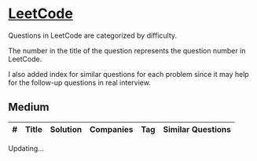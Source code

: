 # [LeetCode](/LeetCode)
Questions in LeetCode are categorized by difficulty. 

The number in the title of the question represents the question number in LeetCode.

I also added index for similar questions for each problem since it may help for the follow-up questions in real interview.


## Medium
| # | Title | Solution | Companies | Tag | Similar Questions |
|---| ----- | -------- | --------- | --- | ----------------- |



Updating...
